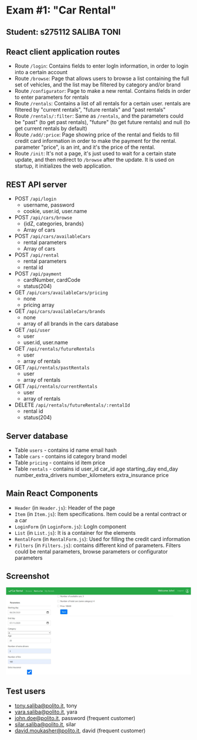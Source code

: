 # Exam #1: "Car Rental"
## Student: s275112 SALIBA TONI 

## React client application routes

- Route `/login`: Contains fields to enter logIn information, in order to login into a certain account
- Route `/browse`: Page that allows users to browse a list containing the full set of vehicles, and the list may be filtered by category and/or brand
- Route `/configurator`: Page to make a new rental. Contains fields in order to enter parameters for rentals
- Route `/rentals`: Contains a list of all rentals for a certain user. rentals are filtered by "current rentals", "future rentals" and "past rentals"
- Route `/rentals/:filter`: Same as `/rentals`, and the parameters could be "past" (to get past rentals), "future" (to get future rentals) and null (to get current rentals by default)
- Route `/add/:price`: Page showing price of the rental and fields to fill credit card information in order to make the payment for the rental. parameter "price", is an int, and it's the price of the rental.
- Route `/init`: It's not a page, it's just used to wait for a certain state update, and then redirect to `/browse` after the update. It is used on startup, it initializes the web application.

## REST API server

- POST `/api/login`
  - username, password
  - cookie, user.id, user.name
- POST `/api/cars/browse`
  - {idZ, categories, brands}
  - Array of cars
- POST `/api/cars/availableCars`
  - rental parameters
  - Array of cars
- POST `/api/rental`
  - rental parameters
  - rental id
- POST `/api/payment`
  - cardNumber, cardCode
  - status(204)
- GET `/api/cars/availableCars/pricing`
  - none
  - pricing array
- GET `/api/cars/availableCars/brands`
  - none
  - array of all brands in the cars database
- GET `/api/user`
  - user
  - user.id, user.name
- GET `/api/rentals/futureRentals`
  - user
  - array of rentals
- GET `/api/rentals/pastRentals`
  - user
  - array of rentals
- GET `/api/rentals/currentRentals`
  - user
  - array of rentals
- DELETE `/api/rentals/futureRentals/:rentalId`
  - rental id
  - status(204)


## Server database

- Table `users` - contains id name email hash
- Table `cars` - contains id category brand model
- Table `pricing` - contains id item price
- Table `rentals` - contains id user_id car_id age starting_day end_day number_extra_drivers number_kilometers extra_insurance price

## Main React Components

- `Header` (in `Header.js`): Header of the page
- `Item` (in `Item.js`): Item specifications. Item  could be a rental contract or a car
- `LoginForm` (in `LoginForm.js`): LogIn component
- `List` (in `List.js`): It is a container for the elements
- `RentalForm` (in `RentalForm.js`): Used for filling the credit card information
- `Filters` (in `Filters.js`): contains different kind of parameters. Filters could be rental parameters, browse parameters or configurator parameters

## Screenshot

![Configurator Screenshot](./img/screenshot.jpg)

## Test users

* tony.saliba@polito.it, tony
* yara.saliba@polito.it, yara
* john.doe@polito.it, password (frequent customer)
* silar.saliba@polito.it, silar
* david.moukasher@polito.it, david (frequent customer)
